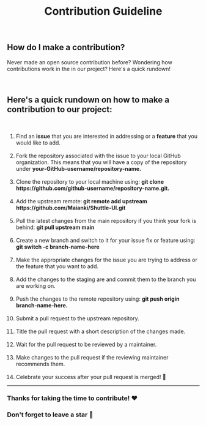 <h1 align="center"><strong> Contribution Guideline</strong> </h1>

<br>
<h2><strong>How do I make a contribution?</strong></h2>

<p>Never made an open source contribution before? Wondering how contributions work in the in our project? Here's a quick rundown!<p>
<br>
<h2> <strong> Here's a quick rundown on how to make a contribution to our project: </strong> </h2>
<br>
<ol>
    <li> Find an <strong>issue</strong> that you are interested in addressing or a <strong>feature</strong> that you would like to add.</li>
    <br>
    <li>Fork the repository associated with the issue to your local GitHub organization. This means that you will have a copy of the repository under <strong>your-GitHub-username/repository-name. </strong> </li>
    <br>
    <li>Clone the repository to your local machine using: <strong> git clone https://github.com/github-username/repository-name.git. </strong></li>
    <br>
    <li>Add the upstream remote:<strong> git remote add upstream https://github.com/Maianki/Shuttle-UI.git </strong> </li>
    <br>
    <li>Pull the latest changes from the main repository if you think your fork is behind: <strong> git pull upstream main </strong> </li>
    <br>
    <li>Create a new branch and switch to it for your issue fix or feature using: <strong> git switch -c branch-name-here </strong> </li>
    <br>
    <li>Make the appropriate changes for the issue you are trying to address or the feature that you want to add.</li>
    <br>
    <li>Add the changes to the staging are and commit them to the branch you are working on.</li>
    <br>
    <li>Push the changes to the remote repository using: <strong>git push origin branch-name-here.</strong></li>
    <br>
    <li>Submit a pull request to the upstream repository.</li>
    <br>
    <li>Title the pull request with a short description of the changes made.</li>
    <br>
    <li>Wait for the pull request to be reviewed by a maintainer.</li>
    <br>
    <li>Make changes to the pull request if the reviewing maintainer recommends them.</li>
    <br>
    <li>Celebrate your success after your pull request is merged! 🎉</li>

</ol>
<hr>
<h3> Thanks for taking the time to contribute! ❤️<h3>
<h3> Don't forget to leave a star 🌟</h3>

